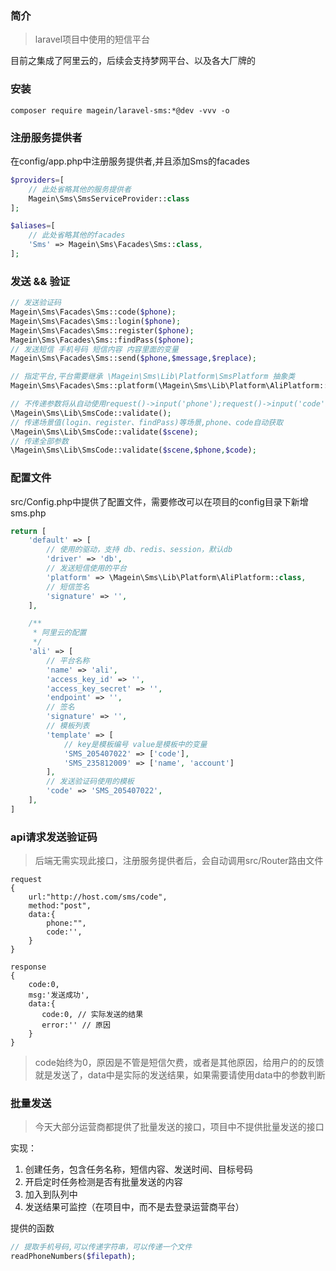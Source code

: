 ### 简介

> laravel项目中使用的短信平台

目前之集成了阿里云的，后续会支持梦网平台、以及各大厂牌的

### 安装

```angular2html
composer require magein/laravel-sms:*@dev -vvv -o
```

### 注册服务提供者

在config/app.php中注册服务提供者,并且添加Sms的facades

```php
$providers=[
    // 此处省略其他的服务提供者
    Magein\Sms\SmsServiceProvider::class
];

$aliases=[
    // 此处省略其他的facades
    'Sms' => Magein\Sms\Facades\Sms::class,
];
```

### 发送 && 验证

```php
// 发送验证码
Magein\Sms\Facades\Sms::code($phone);
Magein\Sms\Facades\Sms::login($phone);
Magein\Sms\Facades\Sms::register($phone);
Magein\Sms\Facades\Sms::findPass($phone);
// 发送短信 手机号码 短信内容 内容里面的变量
Magein\Sms\Facades\Sms::send($phone,$message,$replace);

// 指定平台,平台需要继承 \Magein\Sms\Lib\Platform\SmsPlatform 抽象类
Magein\Sms\Facades\Sms::platform(\Magein\Sms\Lib\Platform\AliPlatform::class)->send();

// 不传递参数将从自动使用request()->input('phone');request()->input('code')
\Magein\Sms\Lib\SmsCode::validate();
// 传递场景值(login、register、findPass)等场景,phone、code自动获取
\Magein\Sms\Lib\SmsCode::validate($scene);
// 传递全部参数
\Magein\Sms\Lib\SmsCode::validate($scene,$phone,$code);

```

### 配置文件

src/Config.php中提供了配置文件，需要修改可以在项目的config目录下新增sms.php

```php
return [
    'default' => [
        // 使用的驱动，支持 db、redis、session，默认db
        'driver' => 'db',
        // 发送短信使用的平台
        'platform' => \Magein\Sms\Lib\Platform\AliPlatform::class,
        // 短信签名
        'signature' => '',
    ],

    /**
     * 阿里云的配置
     */
    'ali' => [
        // 平台名称
        'name' => 'ali',
        'access_key_id' => '',
        'access_key_secret' => '',
        'endpoint' => '',
        // 签名
        'signature' => '',
        // 模板列表
        'template' => [
            // key是模板编号 value是模板中的变量
            'SMS_205407022' => ['code'],
            'SMS_235812009' => ['name', 'account']
        ],
        // 发送验证码使用的模板
        'code' => 'SMS_205407022',
    ],
]
```

### api请求发送验证码

> 后端无需实现此接口，注册服务提供者后，会自动调用src/Router路由文件

```
request
{
    url:"http://host.com/sms/code",
    method:"post",
    data:{
        phone:"",
        code:'',
    }
}

response
{
    code:0,
    msg:'发送成功',
    data:{
       code:0, // 实际发送的结果
       error:'' // 原因
    }
}
```

> code始终为0，原因是不管是短信欠费，或者是其他原因，给用户的的反馈就是发送了，data中是实际的发送结果，如果需要请使用data中的参数判断

### 批量发送

> 今天大部分运营商都提供了批量发送的接口，项目中不提供批量发送的接口

实现：

1. 创建任务，包含任务名称，短信内容、发送时间、目标号码
2. 开启定时任务检测是否有批量发送的内容
3. 加入到队列中
4. 发送结果可监控（在项目中，而不是去登录运营商平台）

提供的函数
```php
// 提取手机号码,可以传递字符串，可以传递一个文件
readPhoneNumbers($filepath);
```




